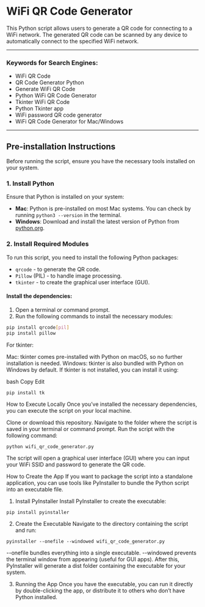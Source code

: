 # WiFi QR Code Generator

This Python script allows users to generate a QR code for connecting to a WiFi network. The generated QR code can be scanned by any device to automatically connect to the specified WiFi network.


---

### **Keywords for Search Engines:**
- WiFi QR Code
- QR Code Generator Python
- Generate WiFi QR Code
- Python WiFi QR Code Generator
- Tkinter WiFi QR Code
- Python Tkinter app
- WiFi password QR code generator
- WiFi QR Code Generator for Mac/Windows

---

## Pre-installation Instructions

Before running the script, ensure you have the necessary tools installed on your system.

### 1. Install Python
Ensure that Python is installed on your system:

- **Mac**: Python is pre-installed on most Mac systems. You can check by running `python3 --version` in the terminal.
- **Windows**: Download and install the latest version of Python from [python.org](https://www.python.org/downloads/).

### 2. Install Required Modules

To run this script, you need to install the following Python packages:

- `qrcode` - to generate the QR code.
- `Pillow` (PIL) - to handle image processing.
- `tkinter` - to create the graphical user interface (GUI).

#### Install the dependencies:

1. Open a terminal or command prompt.
2. Run the following commands to install the necessary modules:

```bash
pip install qrcode[pil]
pip install pillow

```
For tkinter:

Mac: tkinter comes pre-installed with Python on macOS, so no further installation is needed.
Windows: tkinter is also bundled with Python on Windows by default.
If tkinter is not installed, you can install it using:

bash
Copy
Edit
```
pip install tk
```

How to Execute Locally
Once you’ve installed the necessary dependencies, you can execute the script on your local machine.

Clone or download this repository.
Navigate to the folder where the script is saved in your terminal or command prompt.
Run the script with the following command:
```
python wifi_qr_code_generator.py
```

The script will open a graphical user interface (GUI) where you can input your WiFi SSID and password to generate the QR code.

How to Create the App
If you want to package the script into a standalone application, you can use tools like PyInstaller to bundle the Python script into an executable file.

1. Install PyInstaller
Install PyInstaller to create the executable:

```
pip install pyinstaller
```

2. Create the Executable
Navigate to the directory containing the script and run:
```
pyinstaller --onefile --windowed wifi_qr_code_generator.py
```

--onefile bundles everything into a single executable.
--windowed prevents the terminal window from appearing (useful for GUI apps).
After this, PyInstaller will generate a dist folder containing the executable for your system.

3. Running the App
Once you have the executable, you can run it directly by double-clicking the app, or distribute it to others who don’t have Python installed.

